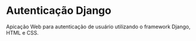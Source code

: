 # Autenticação Django
 Apicação Web para autenticação de usuário utilizando o framework Django, HTML e CSS.
